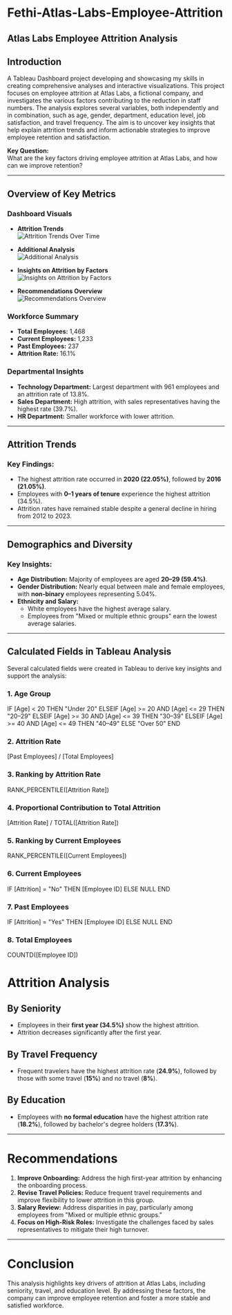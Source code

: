 
# Fethi-Atlas-Labs-Employee-Attrition

## Atlas Labs Employee Attrition Analysis

## Introduction

A Tableau Dashboard project developing and showcasing my skills in creating comprehensive analyses and interactive visualizations. This project focuses on employee attrition at Atlas Labs, a fictional company, and investigates the various factors contributing to the reduction in staff numbers. The analysis explores several variables, both independently and in combination, such as age, gender, department, education level, job satisfaction, and travel frequency. The aim is to uncover key insights that help explain attrition trends and inform actionable strategies to improve employee retention and satisfaction.

**Key Question:**  
What are the key factors driving employee attrition at Atlas Labs, and how can we improve retention?

---

## Overview of Key Metrics

### Dashboard Visuals
- **Attrition Trends**  
  ![Attrition Trends Over Time](https://raw.githubusercontent.com/FethiAbdul/Fethi-Atlas-Labs-Employee-Attrition/main/Dashboard%20Images/dashboard_labs_1.png)

- **Additional Analysis**  
  ![Additional Analysis](https://raw.githubusercontent.com/FethiAbdul/Fethi-Atlas-Labs-Employee-Attrition/main/Dashboard%20Images/dashboard_labs_2.png)

- **Insights on Attrition by Factors**  
  ![Insights on Attrition by Factors](https://raw.githubusercontent.com/FethiAbdul/Fethi-Atlas-Labs-Employee-Attrition/main/Dashboard%20Images/dashboard_labs_3.png)

- **Recommendations Overview**  
  ![Recommendations Overview](https://raw.githubusercontent.com/FethiAbdul/Fethi-Atlas-Labs-Employee-Attrition/main/Dashboard%20Images/dashboard_labs_4.png)

### Workforce Summary
- **Total Employees:** 1,468  
- **Current Employees:** 1,233  
- **Past Employees:** 237  
- **Attrition Rate:** 16.1%  

### Departmental Insights
- **Technology Department:** Largest department with 961 employees and an attrition rate of 13.8%.
- **Sales Department:** High attrition, with sales representatives having the highest rate (39.7%).
- **HR Department:** Smaller workforce with lower attrition.

---

## Attrition Trends

### Key Findings:
- The highest attrition rate occurred in **2020 (22.05%)**, followed by **2016 (21.05%)**.
- Employees with **0–1 years of tenure** experience the highest attrition (34.5%).
- Attrition rates have remained stable despite a general decline in hiring from 2012 to 2023.

---

## Demographics and Diversity

### Key Insights:
- **Age Distribution:** Majority of employees are aged **20–29 (59.4%)**.
- **Gender Distribution:** Nearly equal between male and female employees, with **non-binary** employees representing 5.04%.
- **Ethnicity and Salary:**
  - White employees have the highest average salary.
  - Employees from "Mixed or multiple ethnic groups" earn the lowest average salaries.

---

## Calculated Fields in Tableau Analysis

Several calculated fields were created in Tableau to derive key insights and support the analysis:


### 1. Age Group
IF [Age] < 20 THEN "Under 20"
ELSEIF [Age] >= 20 AND [Age] <= 29 THEN "20–29"
ELSEIF [Age] >= 30 AND [Age] <= 39 THEN "30–39"
ELSEIF [Age] >= 40 AND [Age] <= 49 THEN "40–49"
ELSE "Over 50"
END

### 2. Attrition Rate
[Past Employees] / [Total Employees]

### 3. Ranking by Attrition Rate
RANK_PERCENTILE([Attrition Rate])

### 4. Proportional Contribution to Total Attrition
[Attrition Rate] / TOTAL([Attrition Rate])

### 5. Ranking by Current Employees
RANK_PERCENTILE([Current Employees])

### 6. Current Employees
IF [Attrition] = "No" THEN [Employee ID]
ELSE NULL
END

### 7. Past Employees
IF [Attrition] = "Yes" THEN [Employee ID]
ELSE NULL
END

### 8. Total Employees
COUNTD([Employee ID])


# Attrition Analysis

## By Seniority
- Employees in their **first year (34.5%)** show the highest attrition.
- Attrition decreases significantly after the first year.

## By Travel Frequency
- Frequent travelers have the highest attrition rate (**24.9%**), followed by those with some travel (**15%**) and no travel (**8%**).

## By Education
- Employees with **no formal education** have the highest attrition rate (**18.2%**), followed by bachelor's degree holders (**17.3%**).

---

# Recommendations

1. **Improve Onboarding:** Address the high first-year attrition by enhancing the onboarding process.
2. **Revise Travel Policies:** Reduce frequent travel requirements and improve flexibility to lower attrition in this group.
3. **Salary Review:** Address disparities in pay, particularly among employees from "Mixed or multiple ethnic groups."
4. **Focus on High-Risk Roles:** Investigate the challenges faced by sales representatives to mitigate their high turnover.

---

# Conclusion

This analysis highlights key drivers of attrition at Atlas Labs, including seniority, travel, and education level.
By addressing these factors, the company can improve employee retention and foster a more stable and satisfied workforce.
